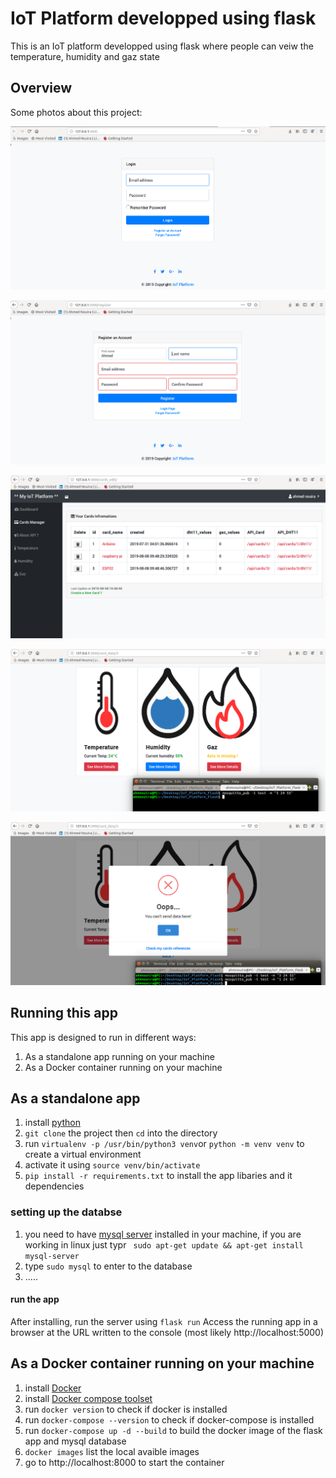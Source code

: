 # IoT Platform developped using flask

This is an IoT platform developped using flask where people can veiw the temperature, humidity and gaz state 

## Overview

Some photos about this project:

![login](/images/login.png)

![regsiter](/images/register.png)

![cards_edit](/images/cards_edit.png)

![card_data](/images/card_data.png)

![card_data_error](/images/card_data_error.png)

## Running this app

This app is designed to run in different ways:
1. As a standalone app running on your machine
1. As a Docker container running on your machine

## As a standalone app

1. install [python](https://www.python.org/)
2. `git clone` the project then `cd` into the directory
3. run `virtualenv -p /usr/bin/python3 venv`or `python -m venv venv` to create a virtual environment
4. activate it using `source venv/bin/activate`
5. `pip install -r requirements.txt` to install the app libaries and it dependencies

### setting up the databse 

1. you need to have [mysql server](https://www.mysql.com/) installed in your machine, if you are working in linux just typr ` sudo apt-get update && apt-get install mysql-server`
2. type `sudo mysql` to enter to the database
3. .....

#### run the app

After installing, run the server using `flask run`
Access the running app in a browser at the URL written to the console (most likely http://localhost:5000)

## As a Docker container running on your machine

1. install [Docker](https://www.docker.com/)
2. install [Docker compose toolset](https://docs.docker.com/compose/install/)
2. run `docker version` to check if docker is installed 
2. run `docker-compose --version` to check if docker-compose is installed
3. run `docker-compose up -d --build` to build the docker image of the flask app and mysql database
3. `docker images` list the local avaible images
4. go to http://localhost:8000 to start the container 

